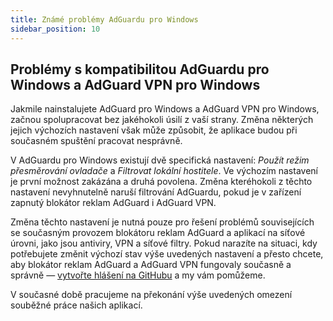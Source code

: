 ```yaml
---
title: Známé problémy AdGuardu pro Windows
sidebar_position: 10
---
```


## Problémy s kompatibilitou AdGuardu pro Windows a AdGuard VPN pro Windows

Jakmile nainstalujete AdGuard pro Windows a AdGuard VPN pro Windows, začnou spolupracovat bez jakéhokoli úsilí z vaší strany. Změna některých jejich výchozích nastavení však může způsobit, že aplikace budou při současném spuštění pracovat nesprávně.

V AdGuardu pro Windows existují dvě specifická nastavení: *Použít režim přesměrování ovladače* a *Filtrovat lokální hostitele*. Ve výchozím nastavení je první možnost zakázána a druhá povolena. Změna kteréhokoli z těchto nastavení nevyhnutelně naruší filtrování AdGuardu, pokud je v zařízení zapnutý blokátor reklam AdGuard i AdGuard VPN.

Změna těchto nastavení je nutná pouze pro řešení problémů souvisejících se současným provozem blokátoru reklam AdGuard a aplikací na síťové úrovni, jako jsou antiviry, VPN a síťové filtry. Pokud narazíte na situaci, kdy potřebujete změnit výchozí stav výše uvedených nastavení a přesto chcete, aby blokátor reklam AdGuard a AdGuard VPN fungovaly současně a správně — [vytvořte hlášení na GitHubu](https://github.com/AdguardTeam/AdguardForWindows/issues/new/choose) a my vám pomůžeme.

V současné době pracujeme na překonání výše uvedených omezení souběžné práce našich aplikací. 

